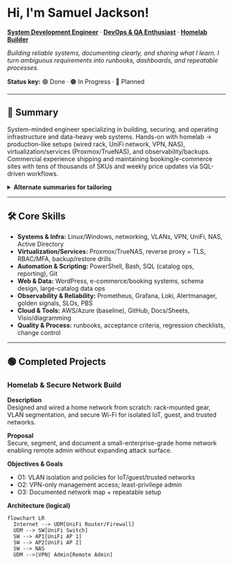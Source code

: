 # Hi, I'm Samuel Jackson!
**[System Development Engineer](https://github.com/sams-jackson)** · **[DevOps & QA Enthusiast](https://www.linkedin.com/in/sams-jackson)** · **[Homelab Builder](https://www.youtube.com/@yourchannel)**

*Building reliable systems, documenting clearly, and sharing what I learn. I turn ambiguous requirements into runbooks, dashboards, and repeatable processes.*

**Status key:** 🟢 Done · 🟠 In Progress · 🔵 Planned

---

## 🎯 Summary
System-minded engineer specializing in building, securing, and operating infrastructure and data-heavy web systems. Hands-on with homelab → production-like setups (wired rack, UniFi network, VPN, NAS), virtualization/services (Proxmox/TrueNAS), and observability/backups. Commercial experience shipping and maintaining booking/e-commerce sites with tens of thousands of SKUs and weekly price updates via SQL-driven workflows.

<details>
<summary><strong>Alternate summaries for tailoring</strong></summary>

**DevOps-forward**  
DevOps-leaning systems engineer who builds and operates reliable services end-to-end: homelab→production patterns (networking, virtualization, reverse proxy + TLS, backups), metrics/alerts (Prometheus/Grafana/Loki/Alertmanager), and automation with PowerShell/Bash/SQL. Experienced with data-heavy e-commerce/booking systems and operational runbooks.

**QA-forward**  
Quality-driven systems engineer turning ambiguous requirements into testable runbooks, acceptance criteria, and regression checklists. Builds monitoring dashboards for golden signals, designs reliable backup/restore procedures, and uses SQL/automation to validate data integrity across high-SKU catalogs and booking systems.
</details>

---

## 🛠️ Core Skills
- **Systems & Infra:** Linux/Windows, networking, VLANs, VPN, UniFi, NAS, Active Directory  
- **Virtualization/Services:** Proxmox/TrueNAS, reverse proxy + TLS, RBAC/MFA, backup/restore drills  
- **Automation & Scripting:** PowerShell, Bash, SQL (catalog ops, reporting), Git  
- **Web & Data:** WordPress, e-commerce/booking systems, schema design, large-catalog data ops  
- **Observability & Reliability:** Prometheus, Grafana, Loki, Alertmanager, golden signals, SLOs, PBS  
- **Cloud & Tools:** AWS/Azure (baseline), GitHub, Docs/Sheets, Visio/diagramming  
- **Quality & Process:** runbooks, acceptance criteria, regression checklists, change control  

---

## 🟢 Completed Projects

### Homelab & Secure Network Build
**Description**  
Designed and wired a home network from scratch: rack-mounted gear, VLAN segmentation, and secure Wi-Fi for isolated IoT, guest, and trusted networks.

**Proposal**  
Secure, segment, and document a small-enterprise-grade home network enabling remote admin without expanding attack surface.

**Objectives & Goals**  
- O1: VLAN isolation and policies for IoT/guest/trusted networks  
- O2: VPN-only management access; least-privilege admin  
- O3: Documented network map + repeatable setup

**Architecture (logical)**  
```mermaid
flowchart LR
  Internet --> UDM[UniFi Router/Firewall]
  UDM --> SW[UniFi Switch]
  SW --> AP1[UniFi AP 1]
  SW --> AP2[UniFi AP 2]
  SW --> NAS
  UDM -->|VPN| Admin[Remote Admin]
